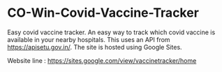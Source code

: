 # CO-Win-Covid-Vaccine-Tracker
Easy covid vaccine tracker.
An easy way to track which covid vaccine is available in your nearby hospitals.
This uses an API from https://apisetu.gov.in/.
The site is hosted using Google Sites.

Website line : https://sites.google.com/view/vaccinetracker/home
